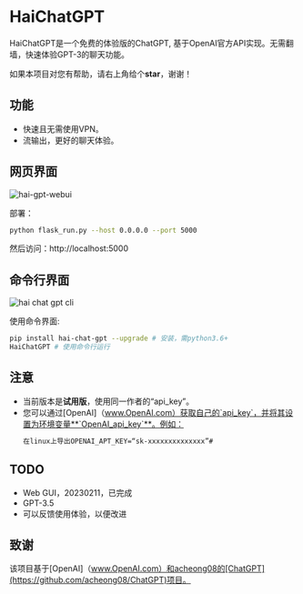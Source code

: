 # HaiChatGPT

HaiChatGPT是一个免费的体验版的ChatGPT, 基于OpenAI官方API实现。无需翻墙，快速体验GPT-3的聊天功能。

如果本项目对您有帮助，请右上角给个**star**，谢谢！

## 功能
+ 快速且无需使用VPN。
+ 流输出，更好的聊天体验。


## 网页界面
![hai-gpt-webui](https://zhangzhengde0225.github.io/images/blog/haichatgpt-web-gui.jpg)

部署：
```bash
python flask_run.py --host 0.0.0.0 --port 5000
```
然后访问：http://localhost:5000


## 命令行界面 
![hai chat gpt cli](https://zhangzhengde0225.github.io/images/blog/hai-chat-gpt_cli.png)

使用命令界面:
```bash
pip install hai-chat-gpt --upgrade # 安装，需python3.6+
HaiChatGPT # 使用命令行运行
```


## 注意
+ 当前版本是**试用版**，使用同一作者的“api_key”。
+ 您可以通过[OpenAI]（www.OpenAI.com）获取自己的`api_key`，并将其设置为环境变量**`OpenAI_api_key`**。例如：
    ```bash
    在linux上导出OPENAI_APT_KEY=“sk-xxxxxxxxxxxxxx”#
    ```
## TODO
+ Web GUI，20230211，已完成
+ GPT-3.5
+ 可以反馈使用体验，以便改进

## 致谢
该项目基于[OpenAI]（www.OpenAI.com）和acheong08的[ChatGPT](https://github.com/acheong08/ChatGPT)项目。